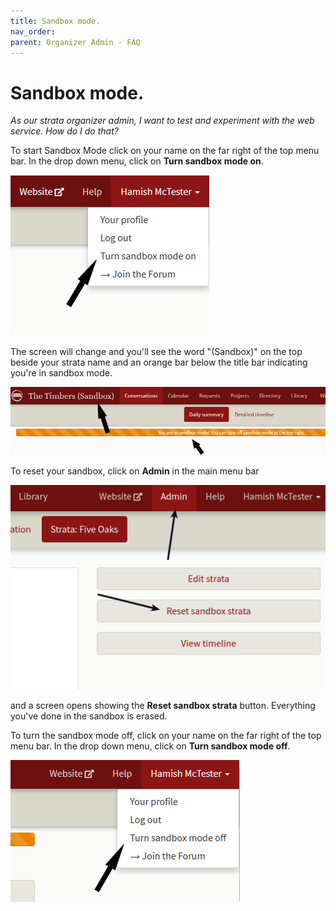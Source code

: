 ```yaml
---
title: Sandbox mode.
nav_order: 
parent: Organizer Admin - FAQ
---
```


# Sandbox mode.

*As our strata organizer admin, I want to test and experiment with the web service.  How do I do that?*

To start Sandbox Mode click on your name on the far right of the top menu bar.   In the drop down menu, click on **Turn sandbox mode on**.  

![turn on](sandbox/sandboxon.png)

The screen will change and you'll see the word "(Sandbox)" on the top beside your strata name and an orange bar below the title bar indicating you're in sandbox mode.

![step 2](sandbox/sandbox2.png)

To reset your sandbox, click on **Admin** in the main menu bar 

![reset](sandbox/sandboxreset.png)

and a screen opens showing the **Reset sandbox strata** button.  Everything you've done in the sandbox is erased.

To turn the sandbox mode off, click on your name on the far right of the top menu bar.  In the drop down menu, click on **Turn sandbox mode off**.

![turn off](sandbox/sandboxoff.png)





